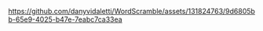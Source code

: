 


https://github.com/danyvidaletti/WordScramble/assets/131824763/9d6805bb-65e9-4025-b47e-7eabc7ca33ea




